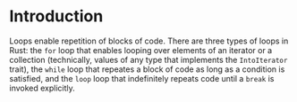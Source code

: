 # Introduction

Loops enable repetition of blocks of code. There are three types of loops in Rust: the `for` loop that enables looping over elements of an iterator or a collection (technically, values of any type that implements the `IntoIterator` trait), the `while` loop that repeates a block of code as long as a condition is satisfied, and the `loop` loop that indefinitely repeats code until a `break` is invoked explicitly.
